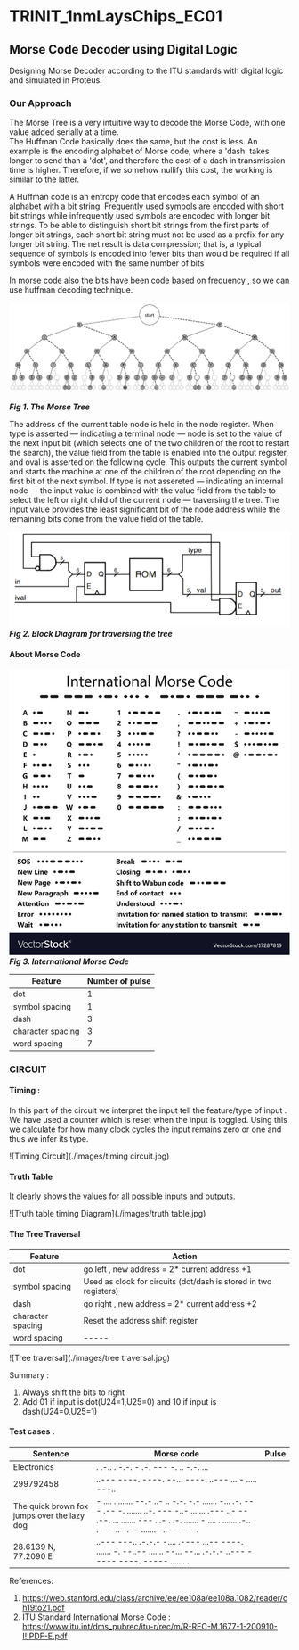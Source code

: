 # TRINIT_1nmLaysChips_EC01

## Morse Code Decoder using Digital Logic  
Designing Morse Decoder according to the ITU standards with digital logic and simulated in Proteus.


### Our Approach

The Morse Tree is a very intuitive way to decode the Morse Code, with one value added serially at a time.  
The Huffman Code basically does the same, but the cost is less. An example is the encoding alphabet of Morse code, where a 'dash' takes longer to send than a 'dot', and therefore the cost of a dash in transmission time is higher. Therefore, if we somehow nullify this cost, the working is similar to the latter.

A Huffman code is an entropy code that encodes each symbol of an alphabet
with a bit string. Frequently used symbols are encoded with short bit strings
while infrequently used symbols are encoded with longer bit strings. To be able
to distinguish short bit strings from the first parts of longer bit strings, each
short bit string must not be used as a prefix for any longer bit string. The net
result is data compression; that is, a typical sequence of symbols is encoded into
fewer bits than would be required if all symbols were encoded with the same
number of bits

In morse code also  the bits have been code based on frequency , so we can use huffman decoding technique.

![Morse code Tree](./images/Morse_code_tree3.png)  

__*Fig 1. The Morse Tree*__



The address of the current table node is held in the node register. When type is asserted — indicating a terminal node — node is set to the value of the next input bit (which selects one of the two children of the root to restart the search), the value field from the table is enabled into the output register, and oval is asserted on the following cycle. This outputs the current symbol and starts the machine at one of the children of the root depending on the first bit of the next symbol. If type is not assereted — indicating an internal node — the input value is combined with the value field from the table to select the left or right child of the current node — traversing the tree. The input value provides the least significant bit of the node address while the remaining bits come from the value field of the table.

![Block Diagram for traversing tree](./images/huffman_decoder.png)  
__*Fig 2. Block Diagram for traversing the tree*__

#### About Morse Code 

![International Morse Code](./images/morse-code.jpg)  
__*Fig 3. International Morse Code*__

| Feature           | Number of pulse |
| ----------------- | --------------- |
| dot               | 1               |
| symbol spacing    | 1               |
| dash              | 3               |
| character spacing | 3               |
| word spacing      | 7               |

### CIRCUIT

#### Timing :

In this part of the circuit we interpret the input tell the feature/type of input . We have used a counter which is reset when the input is toggled. Using this we calculate for how many clock cycles the input remains zero or one and thus we infer its type.

![Timing Circuit](./images/timing circuit.jpg)

#### Truth Table

 It clearly shows the values for all possible inputs and outputs.

![Truth table timing Diagram](./images/truth table.jpg)

#### The Tree Traversal 

| Feature           | Action                                                       |
| ----------------- | ------------------------------------------------------------ |
| dot               | go left , new address = 2* current address +1                |
| symbol spacing    | Used as clock for circuits (dot/dash is stored in two registers) |
| dash              | go right , new address = 2* current address +2               |
| character spacing | Reset the address shift register                             |
| word spacing      | -----                                                        |

![Tree traversal](./images/tree traversal.jpg)

Summary :

1. Always shift the bits to right 
2. Add 01 if input is dot(U24=1,U25=0) and 10 if input is dash(U24=0,U25=1)

#### Test cases : 

| Sentence                                    | Morse code                                                   | Pulse |
| ------------------------------------------- | ------------------------------------------------------------ | ----- |
| Electronics                                 | . .-.. . -.-. - .-. --- -. .. -.-. ...                       |       |
| 299792458                                   | ..--- ----. ----. --... ----. ..--- ....- ..... ---..        |       |
| The quick brown fox jumps over the lazy dog | - .... . ....... --.- ..- .. -.-. -.- ....... -... .-. --- .-- -. ....... ..-. --- -..- ....... .--- ..- -- .--. ... ....... --- ...- . .-. ....... - .... . ....... .-.. .- --.. -.-- ....... -.. --- --. |       |
| 28.6139 N, 77.2090 E                        | ..--- ---.. .-.-.- -.... .---- ...-- ----. ....... -. --..-- ....... --... --... .-.-.- ..--- ----- ----. ----- ....... . |       |

References:

1. https://web.stanford.edu/class/archive/ee/ee108a/ee108a.1082/reader/ch19to21.pdf  
2. ITU Standard International Morse Code : https://www.itu.int/dms_pubrec/itu-r/rec/m/R-REC-M.1677-1-200910-I!!PDF-E.pdf
